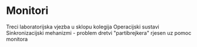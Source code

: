 # Monitori
Treci laboratorijska vjezba u sklopu kolegija Operacijski sustavi </br>
Sinkronizacijski mehanizmi - problem dretvi "partibrejkera" rjesen uz pomoc monitora

